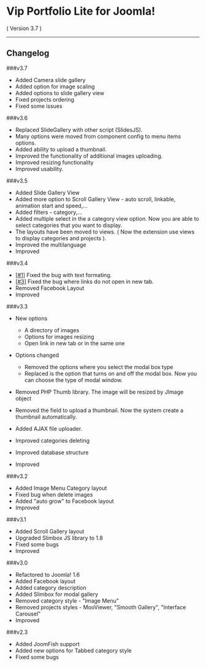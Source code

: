 Vip Portfolio Lite for Joomla! 
==========================
( Version 3.7 )
- - -

Changelog
---------

###v3.7

* Added Camera slide gallery
* Added option for image scaling 
* Added options to slide gallery view
* Fixed projects ordering
* Fixed some issues

###v3.6

* Replaced SlideGallery with other script (SlidesJS).
* Many options were moved from component config to menu items options.
* Added ability to upload a thumbnail.
* Improved the functionality of additional images uploading.
* Improved resizing functionality
* Improved usability.


###v3.5

* Added Slide Gallery View
* Added more option to Scroll Gallery View - auto scroll, linkable, animation start and speed,...
* Added filters - category,...
* Added multiple select in the a category view option. Now you are able to select categories that you want to display.
* The layouts have been moved to views. ( Now the extension use views to display categories and projects ).
* Improved the multilanguage
* Improved

###v3.4

* [[#1]](https://github.com/ITPrism/VipPortfolio/issues/1 "Description html strip when submit") Fixed the bug with text formating.
* [[#3]](https://github.com/ITPrism/VipPortfolio/issues/3 "bug 'open link' new tab/same tab") Fixed the bug where links do not open in new tab.
* Removed Facebook Layout
* Improved

###v3.3

* New options
  - A directory of images
  - Options for images resizing
  - Open link in new tab or in the same one
  
* Options changed
  - Removed the options where you select the modal box type
  - Replaced is the option that turns on and off the modal box. Now you can choose the type of modal window.
  
* Removed PHP Thumb library. The image will be resized by JImage object
* Removed the field to upload a thumbnail. Now the system create a thumbnail automatically.
* Added AJAX file uploader. 
* Improved categories deleting
* Improved database structure
* Improved

###v3.2

* Added Image Menu Category layout
* Fixed bug when delete images
* Added "auto grow" to Facebook layout
* Improved

###v3.1

* Added Scroll Gallery layout
* Upgraded Slimbox JS library to 1.8
* Fixed some bugs
* Improved

###v3.0

* Refactored to Joomla! 1.6
* Added Facebook layout
* Added category description
* Added Slimbox for modal gallery
* Removed category style - "Image Menu"
* Removed projects styles - MooViewer, "Smooth Gallery", "Interface Carousel"
* Improved

###v2.3

* Added JoomFish support
* Added new options for Tabbed category style
* Fixed some bugs